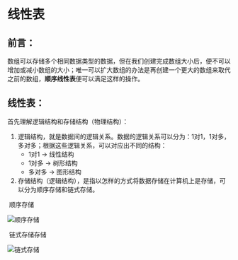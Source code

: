 # 线性表



## 前言：

​	数组可以存储多个相同数据类型的数据，但在我们创建完成数组大小后，便不可以增加或减小数组的大小；唯一可以扩大数组的办法是再创建一个更大的数组来取代之前的数组，**顺序线性表**便可以满足这样的操作。



## 线性表：

首先理解逻辑结构和存储结构（物理结构）：

1. 逻辑结构，就是数据间的逻辑关系。数据的逻辑关系可以分为：1对1，1对多，多对多；根据这些逻辑关系，可以对应出不同的结构：
   - 1对1  →  线性结构
   - 1对多 →  树形结构
   - 多对多 → 图形结构
2. 存储结构（逻辑结构），是指以怎样的方式将数据存储在计算机上是存储，可以分为顺序存储和链式存储。

​																								顺序存储

![顺序存储](https://gitee.com/aisser/picture/raw/master/dataStructure/%E9%A1%BA%E5%BA%8F%E5%AD%98%E5%82%A8.png)

​																								链式存储存储

![链式存储](https://gitee.com/aisser/picture/raw/master/dataStructure/%E9%93%BE%E5%BC%8F%E5%AD%98%E5%82%A8.png)

